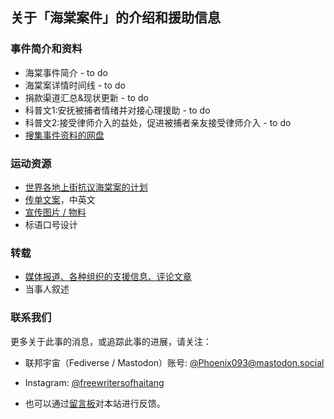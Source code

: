 ## 关于「海棠案件」的介绍和援助信息

### 事件简介和资料

- 海棠事件简介 - to do
- 海棠案详情时间线 - to do
- 捐款渠道汇总&现状更新 - to do
- 科普文1:安抚被捕者情绪并对接心理援助 - to do
- 科普文2:接受律师介入的益处，促进被捕者亲友接受律师介入 - to do
- [搜集事件资料的网盘](https://drive.google.com/drive/folders/1r461Dzhe25YBABCH9S_vH7yg4Fno_WG3)

### 运动资源

- [世界各地上街抗议海棠案的计划](/posts/000014-activities/)
- [传单文案](/posts/000010-flyer/)，中英文
- [宣传图片 / 物料](/posts/000013-pictures/)
- 标语口号设计

### 转载

- [媒体报道、各种组织的支援信息、评论文章](/posts/000015-reports/)
- 当事人叙述

### 联系我们

更多关于此事的消息，或追踪此事的进展，请关注：

- 联邦宇宙（Fediverse / Mastodon）账号: [@Phoenix093@mastodon.social](https://mastodon.social/@Phoenix093)

- Instagram: [@freewritersofhaitang](https://www.instagram.com/freewritersofhaitang/)

- 也可以通过[留言板](https://cryptpad.fr/form/#/2/form/view/11rS9aG2ilfoe+J-17tKLUWYAdmn03XSze1HJ75zdOY/)对本站进行反馈。
